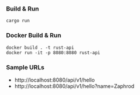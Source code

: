 
### Build & Run

```shell
cargo run
```

### Docker Build & Run

```shell
docker build . -t rust-api
docker run -it -p 8080:8080 rust-api
```

### Sample URLs

- http://localhost:8080/api/v1/hello
- http://localhost:8080/api/v1/hello?name=Zaphrod


